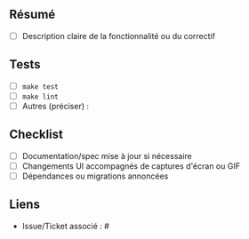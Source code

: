 ## Résumé
- [ ] Description claire de la fonctionnalité ou du correctif

## Tests
- [ ] `make test`
- [ ] `make lint`
- [ ] Autres (préciser) :

## Checklist
- [ ] Documentation/spec mise à jour si nécessaire
- [ ] Changements UI accompagnés de captures d'écran ou GIF
- [ ] Dépendances ou migrations annoncées

## Liens
- Issue/Ticket associé : #
